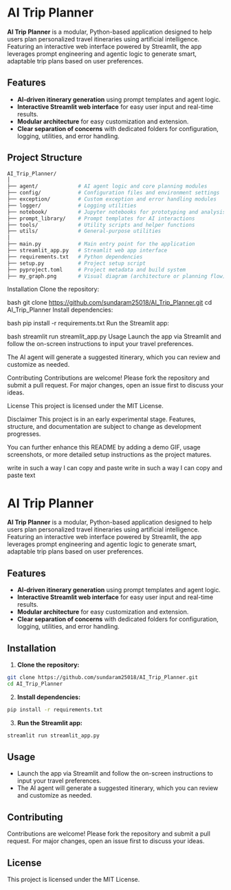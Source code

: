 # AI Trip Planner

**AI Trip Planner** is a modular, Python-based application designed to help users plan personalized travel itineraries using artificial intelligence. Featuring an interactive web interface powered by Streamlit, the app leverages prompt engineering and agentic logic to generate smart, adaptable trip plans based on user preferences.

## Features

- **AI-driven itinerary generation** using prompt templates and agent logic.
- **Interactive Streamlit web interface** for easy user input and real-time results.
- **Modular architecture** for easy customization and extension.
- **Clear separation of concerns** with dedicated folders for configuration, logging, utilities, and error handling.

## Project Structure
```bash
AI_Trip_Planner/
│
├── agent/             # AI agent logic and core planning modules
├── config/            # Configuration files and environment settings
├── exception/         # Custom exception and error handling modules
├── logger/            # Logging utilities
├── notebook/          # Jupyter notebooks for prototyping and analysis
├── prompt_library/    # Prompt templates for AI interactions
├── tools/             # Utility scripts and helper functions
├── utils/             # General-purpose utilities
│
├── main.py            # Main entry point for the application
├── streamlit_app.py   # Streamlit web app interface
├── requirements.txt   # Python dependencies
├── setup.py           # Project setup script
├── pyproject.toml     # Project metadata and build system
├── my_graph.png       # Visual diagram (architecture or planning flow)
```
Installation
Clone the repository:

bash
git clone https://github.com/sundaram25018/AI_Trip_Planner.git
cd AI_Trip_Planner
Install dependencies:

bash
pip install -r requirements.txt
Run the Streamlit app:

bash
streamlit run streamlit_app.py
Usage
Launch the app via Streamlit and follow the on-screen instructions to input your travel preferences.

The AI agent will generate a suggested itinerary, which you can review and customize as needed.

Contributing
Contributions are welcome! Please fork the repository and submit a pull request. For major changes, open an issue first to discuss your ideas.

License
This project is licensed under the MIT License.

Disclaimer
This project is in an early experimental stage. Features, structure, and documentation are subject to change as development progresses.

You can further enhance this README by adding a demo GIF, usage screenshots, or more detailed setup instructions as the project matures.

write in such a way I can copy and paste
write in such a way I can copy and paste
text
# AI Trip Planner

**AI Trip Planner** is a modular, Python-based application designed to help users plan personalized travel itineraries using artificial intelligence. Featuring an interactive web interface powered by Streamlit, the app leverages prompt engineering and agentic logic to generate smart, adaptable trip plans based on user preferences.

## Features

- **AI-driven itinerary generation** using prompt templates and agent logic.
- **Interactive Streamlit web interface** for easy user input and real-time results.
- **Modular architecture** for easy customization and extension.
- **Clear separation of concerns** with dedicated folders for configuration, logging, utilities, and error handling.


## Installation

1. **Clone the repository:**
```bash
git clone https://github.com/sundaram25018/AI_Trip_Planner.git
cd AI_Trip_Planner
```

2. **Install dependencies:**
```bash
pip install -r requirements.txt
```

3. **Run the Streamlit app:**
```bash
streamlit run streamlit_app.py
```

## Usage

- Launch the app via Streamlit and follow the on-screen instructions to input your travel preferences.
- The AI agent will generate a suggested itinerary, which you can review and customize as needed.

## Contributing

Contributions are welcome! Please fork the repository and submit a pull request. For major changes, open an issue first to discuss your ideas.

## License

This project is licensed under the MIT License.


